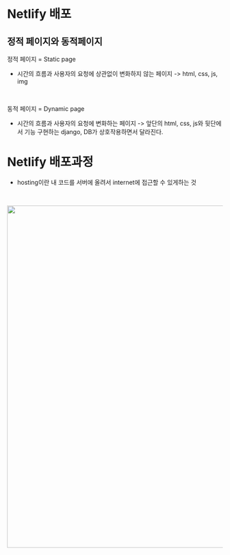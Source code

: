 # Netlify 배포

## 정적 페이지와 동적페이지

정적 페이지 = Static page
 * 시간의 흐름과 사용자의 요청에 상관없이 변화하지 않는 페이지
  -> html, css, js, img
<br>

동적 페이지 = Dynamic page 
 * 시간의 흐름과 사용자의 요청에 변화하는 페이지
 -> 앞단의 html, css, js와 뒷단에서 기능 구현하는 django, DB가 상호작용하면서 달라진다.

# Netlify 배포과정

* hosting이란 내 코드를 서버에 올려서 internet에 접근할 수 있게하는 것

<br><p align = "center"><img src="/img/1.PNG" width ="800px"></p><br>

